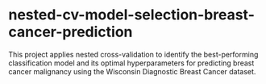 # nested-cv-model-selection-breast-cancer-prediction
This project applies nested cross-validation to identify the best-performing classification model and its optimal hyperparameters for predicting breast cancer malignancy using the Wisconsin Diagnostic Breast Cancer dataset.
